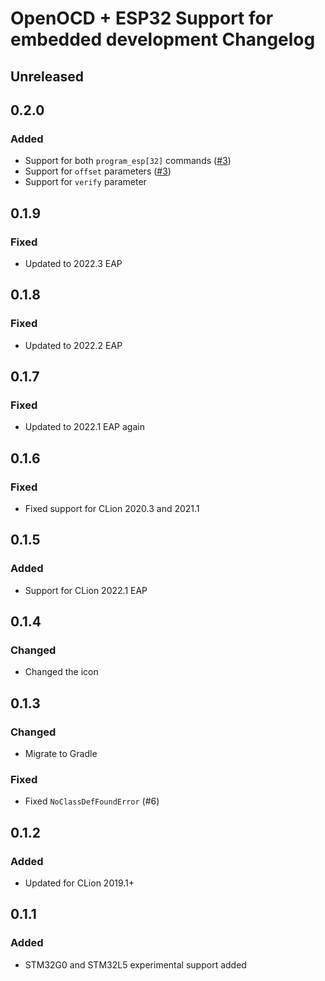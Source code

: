 # OpenOCD + ESP32 Support for embedded development Changelog

## Unreleased

## 0.2.0

### Added
- Support for both `program_esp[32]` commands ([#3](https://github.com/ThexXTURBOXx/clion-embedded-esp32/pull/3))
- Support for `offset` parameters ([#3](https://github.com/ThexXTURBOXx/clion-embedded-esp32/pull/3))
- Support for `verify` parameter

## 0.1.9

### Fixed
- Updated to 2022.3 EAP

## 0.1.8

### Fixed
- Updated to 2022.2 EAP

## 0.1.7

### Fixed
- Updated to 2022.1 EAP again

## 0.1.6

### Fixed
- Fixed support for CLion 2020.3 and 2021.1

## 0.1.5

### Added
- Support for CLion 2022.1 EAP

## 0.1.4

### Changed
- Changed the icon

## 0.1.3

### Changed
- Migrate to Gradle

### Fixed
- Fixed `NoClassDefFoundError` (#6)

## 0.1.2

### Added
- Updated for CLion 2019.1+

## 0.1.1

### Added
- STM32G0 and STM32L5 experimental support added
